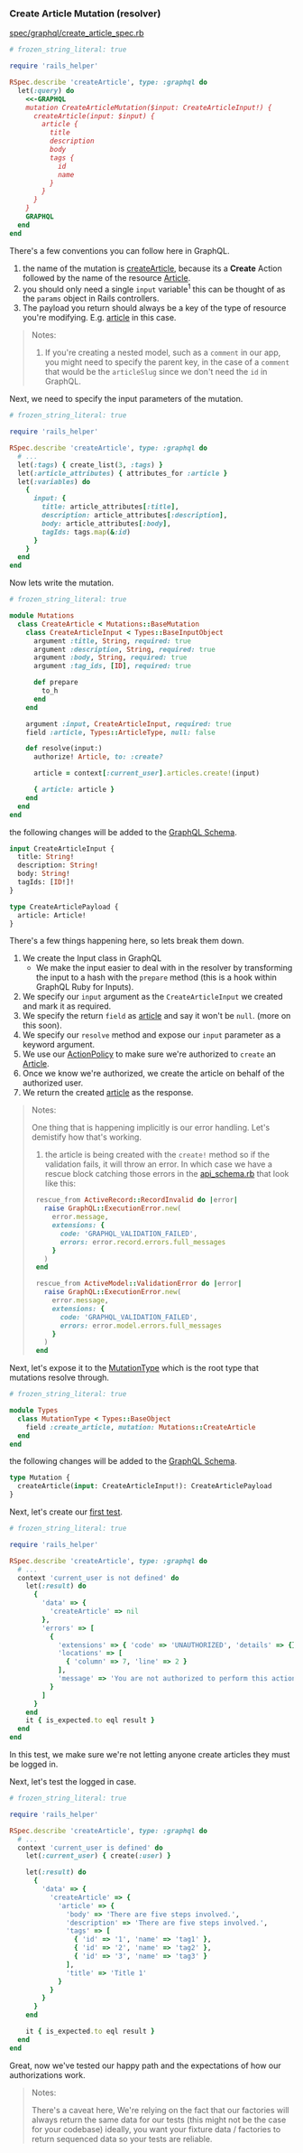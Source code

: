 ### Create Article Mutation (resolver)

[spec/graphql/create_article_spec.rb][create_article_spec.rb]

```rb
# frozen_string_literal: true

require 'rails_helper'

RSpec.describe 'createArticle', type: :graphql do
  let(:query) do
    <<-GRAPHQL
    mutation CreateArticleMutation($input: CreateArticleInput!) {
      createArticle(input: $input) {
        article {
          title
          description
          body
          tags {
            id
            name
          }
        }
      }
    }
    GRAPHQL
  end
end
```

There's a few conventions you can follow here in GraphQL.

1. the name of the mutation is [createArticle][create_article.rb], because its a **Create** Action followed by the name of the resource [Article][article.rb].
2. you should only need a single `input` variable<sup>1</sup> this can be thought of as the `params` object in Rails controllers.
3. The payload you return should always be a key of the type of resource you're modifying. E.g. [article][article_type.rb] in this case.

> Notes:
>
> 1. If you're creating a nested model, such as a `comment` in our app, you might need to specify the parent key, in the case of a `comment` that would be the `articleSlug` since we don't need the `id` in GraphQL.

Next, we need to specify the input parameters of the mutation.

```rb
# frozen_string_literal: true

require 'rails_helper'

RSpec.describe 'createArticle', type: :graphql do
  # ...
  let(:tags) { create_list(3, :tags) }
  let(:article_attributes) { attributes_for :article }
  let(:variables) do
    {
      input: {
        title: article_attributes[:title],
        description: article_attributes[:description],
        body: article_attributes[:body],
        tagIds: tags.map(&:id)
      }
    }
  end
end
```

Now lets write the mutation.

```rb
# frozen_string_literal: true

module Mutations
  class CreateArticle < Mutations::BaseMutation
    class CreateArticleInput < Types::BaseInputObject
      argument :title, String, required: true
      argument :description, String, required: true
      argument :body, String, required: true
      argument :tag_ids, [ID], required: true

      def prepare
        to_h
      end
    end

    argument :input, CreateArticleInput, required: true
    field :article, Types::ArticleType, null: false

    def resolve(input:)
      authorize! Article, to: :create?

      article = context[:current_user].articles.create!(input)

      { article: article }
    end
  end
end
```

the following changes will be added to the [GraphQL Schema][schema.graphql].

```graphql
input CreateArticleInput {
  title: String!
  description: String!
  body: String!
  tagIds: [ID!]!
}

type CreateArticlePayload {
  article: Article!
}
```

There's a few things happening here, so lets break them down.

1. We create the Input class in GraphQL
   - We make the input easier to deal with in the resolver by transforming the input to a hash with the `prepare` method (this is a hook within GraphQL Ruby for Inputs).
2. We specify our `input` argument as the `CreateArticleInput` we created and mark it as required.
3. We specify the return `field` as [article][article_type.rb] and say it won't be `null`. (more on this soon).
4. We specify our `resolve` method and expose our `input` parameter as a keyword argument.
5. We use our [ActionPolicy][article_policy.rb] to make sure we're authorized to `create` an [Article][article.rb].
6. Once we know we're authorized, we create the article on behalf of the authorized user.
7. We return the created [article][article_type.rb] as the response.

> Notes:
>
> One thing that is happening implicitly is our error handling. Let's demistify how that's working.
>
> 1. the article is being created with the `create!` method so if the validation fails, it will throw an error. In which case we have a rescue block catching those errors in the [api_schema.rb][api_schema.rb] that look like this:
>
> ```rb
>  rescue_from ActiveRecord::RecordInvalid do |error|
>    raise GraphQL::ExecutionError.new(
>      error.message,
>      extensions: {
>        code: 'GRAPHQL_VALIDATION_FAILED',
>        errors: error.record.errors.full_messages
>      }
>    )
>  end
>
>  rescue_from ActiveModel::ValidationError do |error|
>    raise GraphQL::ExecutionError.new(
>      error.message,
>      extensions: {
>        code: 'GRAPHQL_VALIDATION_FAILED',
>        errors: error.model.errors.full_messages
>      }
>    )
>  end
> ```

Next, let's expose it to the [MutationType][mutation_type.rb] which is the root type that mutations resolve through.

```rb
# frozen_string_literal: true

module Types
  class MutationType < Types::BaseObject
    field :create_article, mutation: Mutations::CreateArticle
  end
end
```

the following changes will be added to the [GraphQL Schema][schema.graphql].

```graphql
type Mutation {
  createArticle(input: CreateArticleInput!): CreateArticlePayload
}
```

Next, let's create our [first test][create_article_spec.rb].

```rb
# frozen_string_literal: true

require 'rails_helper'

RSpec.describe 'createArticle', type: :graphql do
  # ...
  context 'current_user is not defined' do
    let(:result) do
      {
        'data' => {
          'createArticle' => nil
        },
        'errors' => [
          {
            'extensions' => { 'code' => 'UNAUTHORIZED', 'details' => {}, 'fullMessages' => [] },
            'locations' => [
              { 'column' => 7, 'line' => 2 }
            ],
            'message' => 'You are not authorized to perform this action', 'path' => ['createArticle']
          }
        ]
      }
    end
    it { is_expected.to eql result }
  end
end
```

In this test, we make sure we're not letting anyone create articles they must be logged in.

Next, let's test the logged in case.

```rb
# frozen_string_literal: true

require 'rails_helper'

RSpec.describe 'createArticle', type: :graphql do
  # ...
  context 'current_user is defined' do
    let(:current_user) { create(:user) }

    let(:result) do
      {
        'data' => {
          'createArticle' => {
            'article' => {
              'body' => 'There are five steps involved.',
              'description' => 'There are five steps involved.',
              'tags' => [
                { 'id' => '1', 'name' => 'tag1' },
                { 'id' => '2', 'name' => 'tag2' },
                { 'id' => '3', 'name' => 'tag3' }
              ],
              'title' => 'Title 1'
            }
          }
        }
      }
    end

    it { is_expected.to eql result }
  end
end
```

Great, now we've tested our happy path and the expectations of how our authorizations work.

> Notes:
>
> There's a caveat here, We're relying on the fact that our factories will always return the same data for our tests (this might not be the case for your codebase) ideally, you want your fixture data / factories to return sequenced data so your tests are reliable.

[activesupport::timehelpers]: https://api.rubyonrails.org/v5.2.4.1/classes/ActiveSupport/Testing/TimeHelpers.html
[api_schema.rb]: ../../../app/graphql/api_schema.rb
[article_by_slug_spec.rb]: ../../../spec/graphql/article_by_slug_spec.rb
[article_policy.rb]: ../../../app/policies/article_policy.rb
[article_type.rb]: ../../../app/graphql/types/article_type.rb
[article.rb]: ../../../app/models/article.rb
[create_article_spec.rb]: ../../../spec/graphql/create_article_spec.rb
[create_article.rb]: ../../../app/graphql/mutations/create_article.rb
[delete_article_spec.rb]: ../../../spec/graphql/delete_article_spec.rb
[delete_article.rb]: ../../../app/graphql/mutations/delete_article.rb
[mutation_type.rb]: ../../../app/graphql/types/mutation_type.rb
[query_type.rb]: ../../../app/graphql/types/query_type.rb
[schema.graphql]: ../../../schema.graphql
[update_article.rb]: ../../../app/graphql/mutations/update_article.rb
